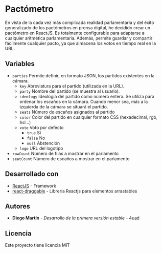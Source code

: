 # Pactómetro

En vista de la cada vez más complicada realidad parlamentaria y del éxito generalizado de los pactómetros en prensa digital, he decidido crear un pactómetro en ReactJS. Es totalmente configurable para adaptarse a cualquier aritmética parlamentaria. Además, permite guardar y compartir fácilmente cualquier pacto, ya que almacena los votos en tiempo real en la URL.

## Variables

- ``parties`` Permite definir, en formato JSON, los partidos existentes en la cámara.
  - ``key`` Abreviatura para el partido (utilizada en la URL).
  - ``party`` Nombre del partido (se muestra al usuario).
  - ``ideology`` Ideología del partido como número entero. Se utiliza para ordenar los escaños en la cámara. Cuando menor sea, más a la izquierda de la cámara se situará el partido.
  - ``seats`` Número de escaños asignados al partido
  - ``color`` Color del partido en cualquier formato CSS (hexadecimal, rgb, hsl...)
  - ``vote`` Voto por defecto
    - ``true`` Sí
    - ``false`` No
    - ``null`` Abstención
  - ``logo`` URL del logotipo
- ``rowCount`` Número de filas a mostrar en el parlamento
- ``seatCount`` Número de escaños a mostrar en el parlamento

## Desarrollado con

* [ReactJS](https://es.reactjs.org/) - Framework
* [react-draggable](https://www.npmjs.com/package/react-draggable) - Librería Reactjs para elementos arrastables

## Autores

* **Diego Martín** - *Desarrollo de la primera versión estable* - [4uad](https://github.com/4uad)

## Licencia

Este proyecto tiene licencia MIT
